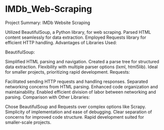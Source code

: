# IMDb_Web-Scraping
Project Summary: IMDb Website Scraping

Utilized BeautifulSoup, a Python library, for web scraping.
Parsed HTML content seamlessly for data extraction.
Employed Requests library for efficient HTTP handling.
Advantages of Libraries Used:

BeautifulSoup:

Simplified HTML parsing and navigation.
Created a parse tree for structured data extraction.
Flexibility with multiple parser options (lxml, html5lib).
Ideal for smaller projects, prioritizing rapid development.
Requests:

Facilitated sending HTTP requests and handling responses.
Separated networking concerns from HTML parsing.
Enhanced code organization and maintainability.
Enabled efficient division of labor between networking and parsing.
Comparison with Other Libraries:

Chose BeautifulSoup and Requests over complex options like Scrapy.
Simplicity of implementation and ease of debugging.
Clear separation of concerns for improved code structure.
Rapid development suited for smaller-scale projects.
